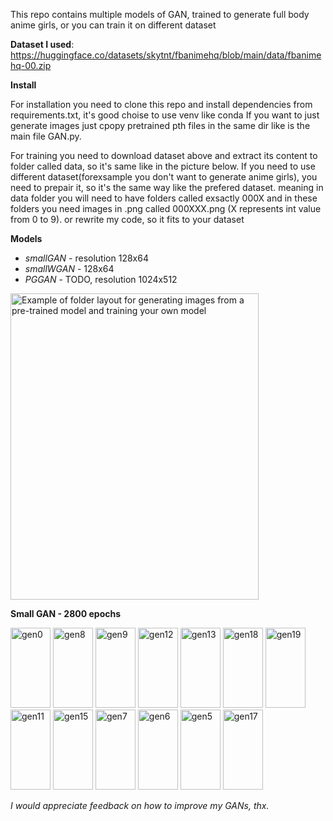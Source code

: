This repo contains multiple models of GAN, trained to generate full body anime girls, or you can train it on different dataset

**Dataset I used**: https://huggingface.co/datasets/skytnt/fbanimehq/blob/main/data/fbanimehq-00.zip


**Install**

For installation you need to clone this repo and install dependencies from requirements.txt, it's good choise to use venv like conda
If you want to just generate images just cpopy pretrained pth files in the same dir like is the main file GAN.py.

For training you need to download dataset above and extract its content to folder called data, so it's same like in the picture below.
If you need to use different dataset(forexsample you don't want to generate anime girls), you need to prepair it, so it's the same way like the prefered dataset.
meaning in data folder you will need to have folders called exsactly 000X and in these folders you need images in .png called 000XXX.png (X represents int value from 0 to 9).
or rewrite my code, so it fits to your dataset

**Models**
- *smallGAN* - resolution 128x64
- *smallWGAN* - 128x64
- *PGGAN* - TODO, resolution 1024x512

<img width="397" height="490" alt="Example of folder layout for generating images from a pre-trained model and training your own model" src="https://github.com/user-attachments/assets/06d8a40e-814f-4be7-94c5-fd32155398b8" />


**Small GAN - 2800 epochs**

<img width="64" height="128" alt="gen0" src="https://github.com/user-attachments/assets/78b8ddc1-158f-4e1a-a675-f4fac3cc9e7d" />
<img width="64" height="128" alt="gen8" src="https://github.com/user-attachments/assets/0291490b-cec6-4dda-b243-3dd93d5754f9" />
<img width="64" height="128" alt="gen9" src="https://github.com/user-attachments/assets/3cd80df7-ba6c-4c01-a5ae-82aab2633024" />
<img width="64" height="128" alt="gen12" src="https://github.com/user-attachments/assets/ec7495a0-f05f-40d6-9c3a-9ad6bf519e0d" />
<img width="64" height="128" alt="gen13" src="https://github.com/user-attachments/assets/14a5890c-4f19-45b7-b488-1bd5b016ed46" />
<img width="64" height="128" alt="gen18" src="https://github.com/user-attachments/assets/22b34738-0093-495b-9b28-9313d805e9a9" />
<img width="64" height="128" alt="gen19" src="https://github.com/user-attachments/assets/dce76114-129b-4476-8b0a-908c1d7316d6" />
<img width="64" height="128" alt="gen11" src="https://github.com/user-attachments/assets/866b4749-a42f-4411-abe6-154a327277ec" />
<img width="64" height="128" alt="gen15" src="https://github.com/user-attachments/assets/1d0f4447-9957-42e5-9129-a86bd31a6d5b" />
<img width="64" height="128" alt="gen7" src="https://github.com/user-attachments/assets/c3dca1f6-214a-4a0e-b310-f7e34867d083" />
<img width="64" height="128" alt="gen6" src="https://github.com/user-attachments/assets/53d2aea5-e8a1-48fc-82f6-7596a0af8ae5" />
<img width="64" height="128" alt="gen5" src="https://github.com/user-attachments/assets/a62aadfb-1961-4633-971b-0479ea2293a1" />
<img width="64" height="128" alt="gen17" src="https://github.com/user-attachments/assets/ece8968e-53bf-4221-ba0a-06e691ba7cde" />


*I would appreciate feedback on how to improve my GANs, thx.*
